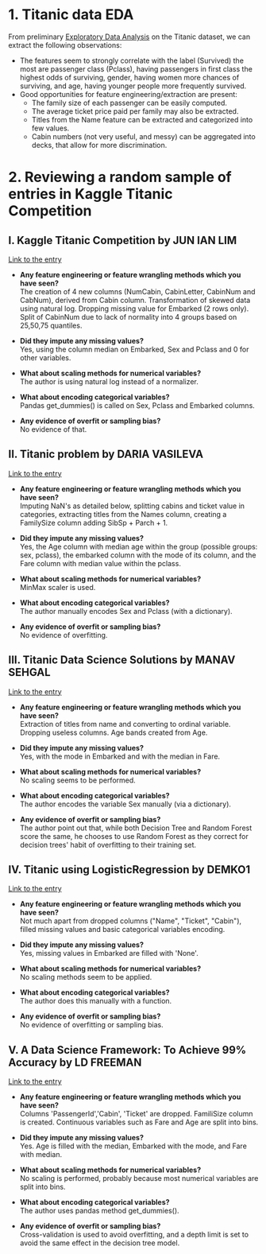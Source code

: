 # 1. Titanic data EDA
From preliminary [Exploratory Data Analysis](https://github.com/mrpotato2012/Ironhack_lab_work/blob/main/Labs/Week%204/Titanic%20Lab/Titanic%20EDA.ipynb) on the Titanic dataset, we can extract the following observations:
- The features seem to strongly correlate with the label (Survived) the most are passenger class (Pclass), having passengers in first class the highest odds of surviving, gender, having women more chances of surviving, and age, having younger people more frequently survived.
- Good opportunities for feature engineering/extraction are present:
  - The family size of each passenger can be easily computed.
  - The average ticket price paid per family may also be extracted.
  - Titles from the Name feature can be extracted and categorized into few values.
  - Cabin numbers (not very useful, and messy) can be aggregated into decks, that allow for more discrimination.

# 2. Reviewing a random sample of entries in Kaggle Titanic Competition

## I. Kaggle Titanic Competition by JUN IAN LIM
[Link to the entry](https://www.kaggle.com/junianlim/kaggle-titanic-competition)

- **Any feature engineering or feature wrangling methods which you have seen?**  
The creation of 4 new columns (NumCabin, CabinLetter, CabinNum and CabNum), derived from Cabin column.
Transformation of skewed data using natural log.
Dropping missing value for Embarked (2 rows only).
Split of CabinNum due to lack of normality into 4 groups based on 25,50,75 quantiles.

- **Did they impute any missing values?**  
Yes, using the column median on Embarked, Sex and Pclass and 0 for other variables.

- **What about scaling methods for numerical variables?**  
The author is using natural log instead of a normalizer.

- **What about encoding categorical variables?**  
Pandas get_dummies() is called on Sex, Pclass and Embarked columns.

- **Any evidence of overfit or sampling bias?**  
No evidence of that.


## II. Titanic problem by DARIA VASILEVA
[Link to the entry](https://www.kaggle.com/dariasvasileva/titanic-problem)

- **Any feature engineering or feature wrangling methods which you have seen?**  
Imputing NaN's as detailed below, splitting cabins and ticket value in categories, extracting titles from the Names column, creating a FamilySize column adding SibSp + Parch + 1.

- **Did they impute any missing values?**  
Yes, the Age column with median age within the group (possible groups: sex, pclass), the embarked column with the mode of its column, and the Fare column with median value within the pclass.

- **What about scaling methods for numerical variables?**  
MinMax scaler is used.

- **What about encoding categorical variables?**  
The author manually encodes Sex and Pclass (with a dictionary).

- **Any evidence of overfit or sampling bias?**  
No evidence of overfitting.


## III. Titanic Data Science Solutions by MANAV SEHGAL
[Link to the entry](https://www.kaggle.com/startupsci/titanic-data-science-solutions)

- **Any feature engineering or feature wrangling methods which you have seen?**  
Extraction of titles from name and converting to ordinal variable. Dropping useless columns. Age bands created from Age. 

- **Did they impute any missing values?**  
Yes, with the mode in Embarked and with the median in Fare.

- **What about scaling methods for numerical variables?**  
No scaling seems to be performed.

- **What about encoding categorical variables?**  
The author encodes the variable Sex manually (via a dictionary).

- **Any evidence of overfit or sampling bias?**  
The author point out that, while both Decision Tree and Random Forest score the same, he chooses to use Random Forest as they correct for decision trees' habit of overfitting to their training set.


## IV. Titanic using LogisticRegression by DEMKO1
[Link to the entry](https://www.kaggle.com/demko1/titanic-using-logisticregression/notebook)

- **Any feature engineering or feature wrangling methods which you have seen?**  
Not much apart from dropped columns ("Name", "Ticket", "Cabin"), filled missing values and basic categorical variables encoding.

- **Did they impute any missing values?**  
Yes, missing values in Embarked are filled with 'None'.

- **What about scaling methods for numerical variables?**  
No scaling methods seem to be applied.

- **What about encoding categorical variables?**  
The author does this manually with a function.

- **Any evidence of overfit or sampling bias?**  
No evidence of overfitting or sampling bias.

## V. A Data Science Framework: To Achieve 99% Accuracy by LD FREEMAN
[Link to the entry](https://www.kaggle.com/ldfreeman3/a-data-science-framework-to-achieve-99-accuracy)

- **Any feature engineering or feature wrangling methods which you have seen?**  
Columns 'PassengerId','Cabin', 'Ticket' are dropped. FamiliSize column is created. Continuous variables such as Fare and Age are split into bins.

- **Did they impute any missing values?**  
Yes. Age is filled with the median, Embarked with the mode, and Fare with median.

- **What about scaling methods for numerical variables?**  
No scaling is performed, probably because most numerical variables are split into bins.

- **What about encoding categorical variables?**  
The author uses pandas method get_dummies().

- **Any evidence of overfit or sampling bias?**  
Cross-validation is used to avoid overfitting, and a depth limit is set to avoid the same effect in the decision tree model.
